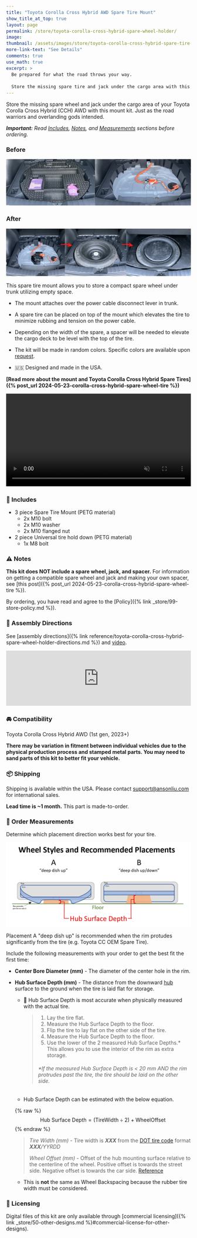 ```yaml
---
title: "Toyota Corolla Cross Hybrid AWD Spare Tire Mount"
show_title_at_top: true
layout: page
permalink: /store/toyota-corolla-cross-hybrid-spare-wheel-holder/
image:
thumbnail: /assets/images/store/toyota-corolla-cross-hybrid-spare-tire-mount.webp
more-link-text: "See Details"
comments: true
use_math: true
excerpt: >
  Be prepared for what the road throws your way.   
  
  Store the missing spare tire and jack under the cargo area with this mounting solution.
---
```


Store the missing spare wheel and jack under the cargo area of your Toyota Corolla Cross Hybrid (CCH) AWD with this mount kit. Just as the road warriors and overlanding gods intended.

<script async
  src="https://js.stripe.com/v3/buy-button.js">
</script>
<stripe-buy-button buy-button-id="buy_btn_1PKRSfCGCEb5Dn5hhK39wajQ" publishable-key="pk_live_51PKQVBCGCEb5Dn5hLMoKGekYqrgnOSKQeqVJWy89kBmGPTrEx1w6uB5i3FMS4PlynWCEgZ5fD1iEtdCsu1F7iB4n00noGaPFkK">
</stripe-buy-button>

***Important:** Read [Includes](#-includes), [Notes](#-notes), and [Measurements](#-order-measurements) sections before ordering.*

### Before

![corolla cross hybrid tire kit](/wp-content/uploads/2024/05/toyota-corolla-cross-hybrid-tire-kit.webp)

### After

![corolla cross hybrid spare tire mount solution](/wp-content/uploads/2024/05/toyota-corolla-cross-spare-tire-mount-storage.webp)

This spare tire mount allows you to store a compact spare wheel under trunk utilizing empty space.

- The mount attaches over the power cable disconnect lever in trunk.

- A spare tire can be placed on top of the mount which elevates the tire to minimize rubbing and tension on the power cable.

- Depending on the width of the spare, a spacer will be needed to elevate the cargo deck to be level with the top of the tire.

- The kit will be made in random colors. Specific colors are available upon [request](mailto:support@ansonliu.com).

- 🇺🇸 Designed and made in the USA.

**[Read more about the mount and Toyota Corolla Cross Hybrid Spare Tires]({% post_url 2024-05-23-corolla-cross-hybrid-spare-wheel-tire %})**

<video style="max-width:100%; height:auto;" width="768" height="432" autoplay loop muted playsinline>
 <source src="/wp-content/uploads/2024/05/spare-tire-mount-assembly-animation-tire.webm" type="video/webm">
 <source src="/wp-content/uploads/2024/05/spare-tire-mount-assembly-animation-tire.mp4" type="video/mp4">
</video>

### 🧰 Includes

- 3 piece Spare Tire Mount (PETG material)
  - 2x M10 bolt
  - 2x M10 washer
  - 2x M10 flanged nut
- 2 piece Universal tire hold down (PETG material)
  - 1x M8 bolt

### ⚠️ Notes

**This kit does NOT include a spare wheel, jack, and spacer.** For information on getting a compatible spare wheel and jack and making your own spacer, see [this post]({% post_url 2024-05-23-corolla-cross-hybrid-spare-wheel-tire %}).

By ordering, you have read and agree to the [Policy]({% link _store/99-store-policy.md %}).

### 📒 Assembly Directions

See [assembly directions]({% link reference/toyota-corolla-cross-hybrid-spare-wheel-holder-directions.md %}) and [video](https://youtu.be/kHzdqbQ0Vwk).

<iframe style="max-width:100%; height:auto;" width="560" height="315" src="https://www.youtube.com/embed/kHzdqbQ0Vwk?si=Gs0Eo5GvHKTzxLZn" title="YouTube video player" frameborder="0" allow="accelerometer; autoplay; clipboard-write; encrypted-media; gyroscope; picture-in-picture; web-share" referrerpolicy="strict-origin-when-cross-origin" allowfullscreen></iframe>

### 🚘 Compatibility

Toyota Corolla Cross Hybrid AWD (1st gen, 2023+)

**There may be variation in fitment between individual vehicles due to the physical production process and stamped metal parts. You may need to sand parts of this kit to better fit your vehicle.**

### 📦 Shipping

Shipping is available within the USA. Please contact [support@ansonliu.com](mailto:support@ansonliu.com) for international sales.

**Lead time is ~1 month.** This part is made-to-order.

### 🔧 Order Measurements

Determine which placement direction works best for your tire.

![Tire styles and recommended placements](/assets/images/store/tire-storage-direction.webp)

Placement A "deep dish up" is recommended when the rim protudes significantly from the tire (e.g. Toyota CC OEM Spare Tire).

Include the following measurements with your order to get the best fit the first time:

- **Center Bore Diameter (mm)** - The diameter of the center hole in the rim.

- **Hub Surface Depth (mm)** - The distance from the downward [hub](/assets/images/store/parts-of-a-wheel-rim_50perc.webp) surface to the ground when the tire is laid flat for storage.

  - 📏 Hub Surface Depth is most accurate when physically measured with the actual tire.

    > 1. Lay the tire flat.
    > 1. Measure the Hub Surface Depth to the floor.
    > 1. Flip the tire to lay flat on the other side of the tire.
    > 1. Measure the Hub Surface Depth to the floor.
    > 1. Use the lower of the 2 measured Hub Surface Depths.* This allows you to use the interior of the rim as extra storage.
    > ###### *If the measured Hub Surface Depth is < 20 mm AND the rim protrudes past the tire, the tire should be laid on the other side.

  - Hub Surface Depth can be estimated with the below equation.

  {% raw %}
  $$
  \text{Hub Surface Depth} = (\text{TireWidth} \div 2) + \text{WheelOffset}
  $$
  {% endraw %}

    > *Tire Width (mm)* - Tire width is ***XXX*** from the [DOT tire code](https://en.wikipedia.org/wiki/Tire_code) format ***XXX**/YYRDD*
    >
    > *Wheel Offset (mm)* - Offset of the hub mounting surface relative to the centerline of the wheel. Positive offset is towards the street side. Negative offset is towards the car side. [Reference](https://www.lesschwab.com/article/wheels/what-is-wheel-offset.html)

  - This is **not** the same as Wheel Backspacing because the rubber tire width must be considered.
  
### 🔏 Licensing

Digital files of this kit are only available through [commercial licensing]({% link _store/50-other-designs.md %}#commercial-license-for-other-designs).
